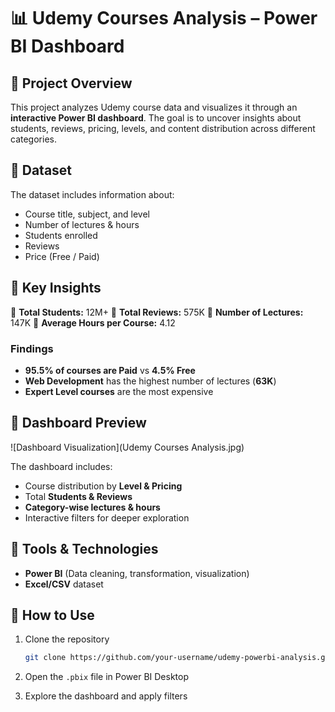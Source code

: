 # 📊 Udemy Courses Analysis – Power BI Dashboard

## 🔹 Project Overview

This project analyzes Udemy course data and visualizes it through an **interactive Power BI dashboard**.
The goal is to uncover insights about students, reviews, pricing, levels, and content distribution across different categories.

## 🔹 Dataset

The dataset includes information about:

* Course title, subject, and level
* Number of lectures & hours
* Students enrolled
* Reviews
* Price (Free / Paid)

## 🔹 Key Insights

📌 **Total Students:** 12M+
📌 **Total Reviews:** 575K
📌 **Number of Lectures:** 147K
📌 **Average Hours per Course:** 4.12

### Findings

* **95.5% of courses are Paid** vs **4.5% Free**
* **Web Development** has the highest number of lectures (**63K**)
* **Expert Level courses** are the most expensive

## 🔹 Dashboard Preview
![Dashboard Visualization](Udemy Courses Analysis.jpg)

The dashboard includes:

* Course distribution by **Level & Pricing**
* Total **Students & Reviews**
* **Category-wise lectures & hours**
* Interactive filters for deeper exploration

## 🔹 Tools & Technologies

* **Power BI** (Data cleaning, transformation, visualization)
* **Excel/CSV** dataset

## 🔹 How to Use

1. Clone the repository

   ```bash
   git clone https://github.com/your-username/udemy-powerbi-analysis.git
   ```
2. Open the `.pbix` file in Power BI Desktop
3. Explore the dashboard and apply filters

